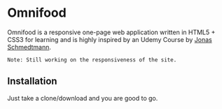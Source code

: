 # Omnifood

Omnifood is a responsive one-page web application written in HTML5 + CSS3 for learning and is highly inspired by an Udemy Course by [Jonas Schmedtmann](https://www.udemy.com/design-and-develop-a-killer-website-with-html5-and-css3/
).

```
Note: Still working on the responsiveness of the site.
```
## Installation

Just take a clone/download and you are good to go.